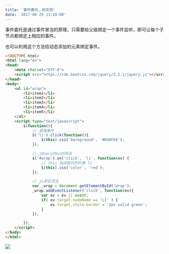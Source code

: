 ```yaml
---
title: '事件委托，附实例'
date: '2017-08-29 13:10:00'
---   
```

事件委托是通过事件冒泡的原理，只需要给父级绑定一个事件监听，即可让每个子节点都绑定上相应的事件。  

也可以利用这个方法给动态添加的元素绑定事件。

```html
<!DOCTYPE html>
<html lang="en">
<head>
    <meta charset="UTF-8">
    <script src="https://cdn.bootcss.com/jquery/3.2.1/jquery.js"></script>
</head>
<body>
    <ul id="wrap">
        <li>item1</li>
        <li>item2</li>
        <li>item3</li>
        <li>item4</li>
        <li>item5</li>
    </ul>
    <script type="text/javascript">
        $(function(){
            // 普通事件
            $('li').click(function(){
                $(this).css('background', '#D4DFE6');
            });

            // jQuery的on的写法
            $('#wrap').on('click', 'li', function(ev) {
                // this 指向委托的对象 li
                $(this).css('color', 'red');
            });

            // js原生写法
            var _wrap = document.getElementById('wrap');
            _wrap.addEventListener('click', function(ev){
                var ev = ev || event;
                if( ev.target.nodeName == 'LI' ) {
                    ev.target.style.border = '2px solid green';
                }
            });

        });
    </script>
</body>
</html>
```
  
![](https://img-blog.csdn.net/20170829131113909?watermark/2/text/aHR0cDovL2Jsb2cuY3Nkbi5uZXQveHV0b25nYmFv/font/5a6L5L2T/fontsize/400/fill/I0JBQkFCMA/dissolve/70/gravity/Center)